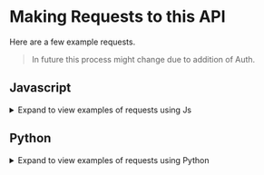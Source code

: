 # Making Requests to this API

Here are a few example requests.

> In future this process might change due to addition of Auth.

## Javascript

<details>
    <summary>Expand to view examples of requests using Js</summary>

### With Fetch API
```js
fetch('https://api.botish.xyz/jokes/1')
  .then((response) => {
    return response.json()
  })
  .then((data) => {
    // Work with JSON data here
    console.log(data)
  })
  .catch((err) => {
    // Do something for an error here
  })
```

### With axios
```js
const axios = require('axios');

// Make a request for a joke with a give joke_id
axios.get('https://api.botish.xyz/jokes/1')
  .then(function (response) {
    // handle success
    console.log(response.json());
  })
  .catch(function (error) {
    // handle error
    console.log(error);
  })
  .then(function () {
    // always executed
  });

// If you want to use async-await, add the async keyword to your outer function/method
async function getJoke() {
  try {
    const response = await axios.get('https://api.botish.xyz/jokes/1');
    console.log(response.json());
  } catch (error) {
    console.error(error);
  }
}
```
</details>

## Python

<details>
    <summary>Expand to view examples of requests using Python</summary>

### Using requests
```py
import requests

response = requests.get("https://api.botish.xyz/jokes/1")
print(response.json())
```

### Using aiohttp (async)
```py
import aiohttp
import asyncio

async def main():

    async with aiohttp.ClientSession() as session:
        async with session.get('https://api.botish.xyz/jokes/1') as response:

            data = await response.json()
            print(data)

loop = asyncio.get_event_loop()
loop.run_until_complete(main())
```
</details>
